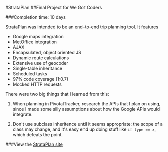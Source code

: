 #StrataPlan
##Final Project for We Got Coders


###Completion time: 10 days


StrataPlan was intended to be an end-to-end trip planning tool. It features
- Google maps integration
- MetOffice integration
- AJAX
- Encapsulated, object oriented JS
- Dynamic route calculations
- Extensive use of geocoder
- Single-table inheritance
- Scheduled tasks
- 97% code coverage (1:0.7)
- Mocked HTTP requests

There were two big things that I learned from this:

1. When planning in PivotalTracker, research the APIs that I plan on using, since I made some silly assumptions about how the Google APIs would integrate.

2. Don't use subclass inheritence until it seems appropriate: the scope of a class may change, and it's easy end up doing stuff like `if type == x`, which defeats the point.

###View the [StrataPlan site](http://strata-plan.herokuapp.com/)
